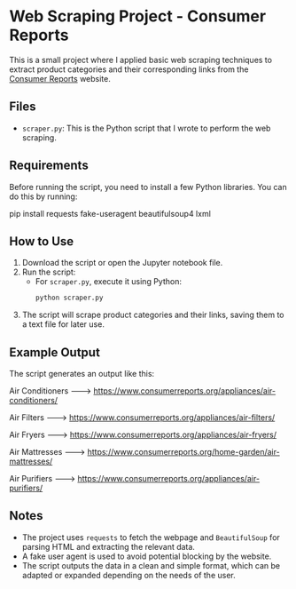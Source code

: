 # Web Scraping Project - Consumer Reports

This is a small project where I applied basic web scraping techniques to extract product categories and their corresponding links from the [Consumer Reports](https://www.consumerreports.org/cro/a-to-z-index/products/index.htm) website. 

## Files

- `scraper.py`: This is the Python script that I wrote to perform the web scraping.

## Requirements

Before running the script, you need to install a few Python libraries. You can do this by running:

pip install requests fake-useragent beautifulsoup4 lxml


## How to Use

1. Download the script or open the Jupyter notebook file.
2. Run the script:
   - For `scraper.py`, execute it using Python:
     ```bash
     python scraper.py
     ```
3. The script will scrape product categories and their links, saving them to a text file for later use.
   

## Example Output

The script generates an output like this:

Air Conditioners ---> https://www.consumerreports.org/appliances/air-conditioners/

Air Filters ---> https://www.consumerreports.org/appliances/air-filters/

Air Fryers ---> https://www.consumerreports.org/appliances/air-fryers/

Air Mattresses ---> https://www.consumerreports.org/home-garden/air-mattresses/

Air Purifiers ---> https://www.consumerreports.org/appliances/air-purifiers/


## Notes

- The project uses `requests` to fetch the webpage and `BeautifulSoup` for parsing HTML and extracting the relevant data.
- A fake user agent is used to avoid potential blocking by the website.
- The script outputs the data in a clean and simple format, which can be adapted or expanded depending on the needs of the user.
